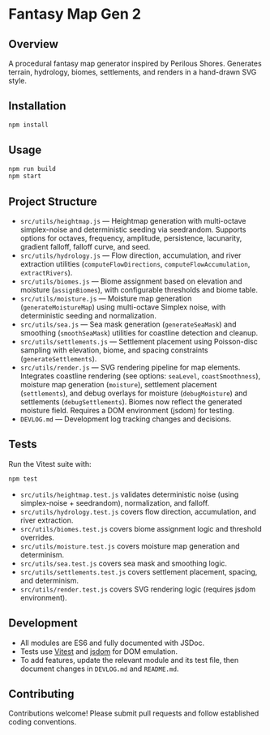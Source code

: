 # Fantasy Map Gen 2

## Overview
A procedural fantasy map generator inspired by Perilous Shores. Generates terrain, hydrology, biomes, settlements, and renders in a hand-drawn SVG style.

## Installation
```bash
npm install
```

## Usage
```bash
npm run build
npm start
```

## Project Structure

- `src/utils/heightmap.js` — Heightmap generation with multi-octave simplex-noise and deterministic seeding via seedrandom. Supports options for octaves, frequency, amplitude, persistence, lacunarity, gradient falloff, falloff curve, and seed.
- `src/utils/hydrology.js` — Flow direction, accumulation, and river extraction utilities (`computeFlowDirections`, `computeFlowAccumulation`, `extractRivers`).
- `src/utils/biomes.js` — Biome assignment based on elevation and moisture (`assignBiomes`), with configurable thresholds and biome table.
- `src/utils/moisture.js` — Moisture map generation (`generateMoistureMap`) using multi-octave Simplex noise, with deterministic seeding and normalization.
- `src/utils/sea.js` — Sea mask generation (`generateSeaMask`) and smoothing (`smoothSeaMask`) utilities for coastline detection and cleanup.
- `src/utils/settlements.js` — Settlement placement using Poisson-disc sampling with elevation, biome, and spacing constraints (`generateSettlements`).
- `src/utils/render.js` — SVG rendering pipeline for map elements. Integrates coastline rendering (see options: `seaLevel`, `coastSmoothness`), moisture map generation (`moisture`), settlement placement (`settlements`), and debug overlays for moisture (`debugMoisture`) and settlements (`debugSettlements`). Biomes now reflect the generated moisture field. Requires a DOM environment (jsdom) for testing.
- `DEVLOG.md` — Development log tracking changes and decisions.

## Tests
Run the Vitest suite with:
```bash
npm test
```
- `src/utils/heightmap.test.js` validates deterministic noise (using simplex-noise + seedrandom), normalization, and falloff.
- `src/utils/hydrology.test.js` covers flow direction, accumulation, and river extraction.
- `src/utils/biomes.test.js` covers biome assignment logic and threshold overrides.
- `src/utils/moisture.test.js` covers moisture map generation and determinism.
- `src/utils/sea.test.js` covers sea mask and smoothing logic.
- `src/utils/settlements.test.js` covers settlement placement, spacing, and determinism.
- `src/utils/render.test.js` covers SVG rendering logic (requires jsdom environment).

## Development
- All modules are ES6 and fully documented with JSDoc.
- Tests use [Vitest](https://vitest.dev/) and [jsdom](https://github.com/jsdom/jsdom) for DOM emulation.
- To add features, update the relevant module and its test file, then document changes in `DEVLOG.md` and `README.md`.

## Contributing

Contributions welcome! Please submit pull requests and follow established coding conventions. 